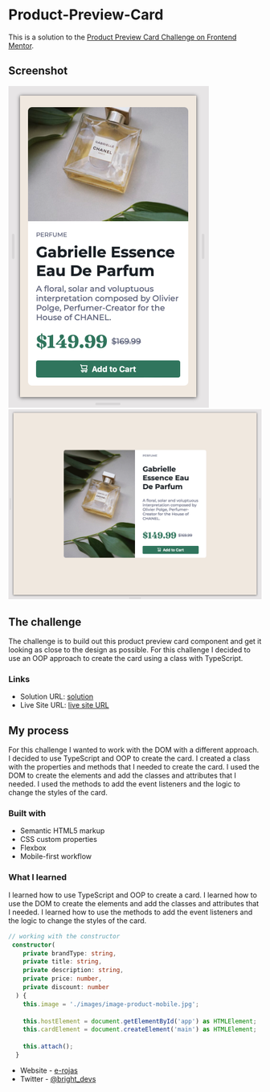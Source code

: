 # Product-Preview-Card

This is a solution to the [Product Preview Card Challenge on Frontend Mentor](https://www.frontendmentor.io/challenges/product-preview-card-component-GO7UmttRfa).

## Screenshot

![mobile](./images/screenshot-1.png)
![deskto](./images/screenshot-2.png)

## The challenge

The challenge is to build out this product preview card component and get it looking as close to the design as possible. For this challenge I decided to use an OOP approach to create the card using a class with TypeScript.

### Links

- Solution URL: [solution](https://your-solution-url.com)
- Live Site URL: [live site URL](https://your-live-site-url.com)

## My process

For this challenge I wanted to work with the DOM with a different approach. I decided to use TypeScript and OOP to create the card. I created a class with the properties and methods that I needed to create the card. I used the DOM to create the elements and add the classes and attributes that I needed. I used the methods to add the event listeners and the logic to change the styles of the card.

### Built with

- Semantic HTML5 markup
- CSS custom properties
- Flexbox
- Mobile-first workflow

### What I learned

I learned how to use TypeScript and OOP to create a card. I learned how to use the DOM to create the elements and add the classes and attributes that I needed. I learned how to use the methods to add the event listeners and the logic to change the styles of the card.

```ts
// working with the constructor
 constructor(
    private brandType: string,
    private title: string,
    private description: string,
    private price: number,
    private discount: number
  ) {
    this.image = './images/image-product-mobile.jpg';

    this.hostElement = document.getElementById('app') as HTMLElement;
    this.cardElement = document.createElement('main') as HTMLElement;

    this.attach();
  }
```

- Website - [e-rojas](https://e-rojas.com/)
- Twitter - [@bright_devs](hhttps://twitter.com/bright_devs)
